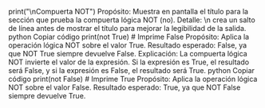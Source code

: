 

print("\nCompuerta NOT")
Propósito: Muestra en pantalla el título para la sección que prueba la compuerta lógica NOT (no).
Detalle: \n crea un salto de línea antes de mostrar el título para mejorar la legibilidad de la salida.
python
Copiar código
print(not True) # Imprime False
Propósito: Aplica la operación lógica NOT sobre el valor True.
Resultado esperado: False, ya que NOT True siempre devuelve False.
Explicación: La compuerta lógica NOT invierte el valor de la expresión. Si la expresión es True, el resultado será False, y si la expresión es False, el resultado será True.
python
Copiar código
print(not False) # Imprime True
Propósito: Aplica la operación lógica NOT sobre el valor False.
Resultado esperado: True, ya que NOT False siempre devuelve True.
